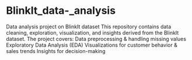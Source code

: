 # BlinkIt_data-_analysis
Data analysis project on BlinkIt dataset This repository contains data cleaning, exploration, visualization, and insights derived from the BlinkIt dataset. The project covers:  Data preprocessing &amp; handling missing values  Exploratory Data Analysis (EDA)  Visualizations for customer behavior &amp; sales trends  Insights for decision-making
